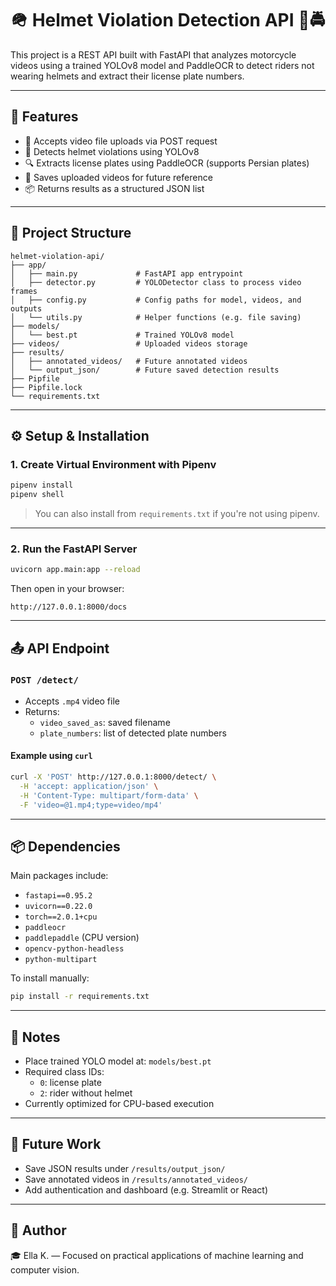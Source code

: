 # 🪖 Helmet Violation Detection API 🎥🚔

This project is a REST API built with FastAPI that analyzes motorcycle videos using a trained YOLOv8 model and PaddleOCR to detect riders not wearing helmets and extract their license plate numbers.

---

## 🚀 Features

- 🎥 Accepts video file uploads via POST request
- 🧠 Detects helmet violations using YOLOv8
- 🔍 Extracts license plates using PaddleOCR (supports Persian plates)
- 💾 Saves uploaded videos for future reference
- 📦 Returns results as a structured JSON list

---

## 📁 Project Structure

```text
helmet-violation-api/
├── app/
│   ├── main.py             # FastAPI app entrypoint
│   ├── detector.py         # YOLODetector class to process video frames
│   ├── config.py           # Config paths for model, videos, and outputs
│   └── utils.py            # Helper functions (e.g. file saving)
├── models/
│   └── best.pt             # Trained YOLOv8 model
├── videos/                 # Uploaded videos storage
├── results/
│   ├── annotated_videos/   # Future annotated videos
│   └── output_json/        # Future saved detection results
├── Pipfile
├── Pipfile.lock
└── requirements.txt
```

---

## ⚙️ Setup & Installation

### 1. Create Virtual Environment with Pipenv

```bash
pipenv install
pipenv shell
```

> You can also install from `requirements.txt` if you're not using pipenv.

---

### 2. Run the FastAPI Server

```bash
uvicorn app.main:app --reload
```

Then open in your browser:

```
http://127.0.0.1:8000/docs
```

---

## 📤 API Endpoint

### `POST /detect/`

- Accepts `.mp4` video file
- Returns:
  - `video_saved_as`: saved filename
  - `plate_numbers`: list of detected plate numbers

#### Example using `curl`

```bash
curl -X 'POST' http://127.0.0.1:8000/detect/ \
  -H 'accept: application/json' \
  -H 'Content-Type: multipart/form-data' \
  -F 'video=@1.mp4;type=video/mp4'
```

---

## 📦 Dependencies

Main packages include:

- `fastapi==0.95.2`
- `uvicorn==0.22.0`
- `torch==2.0.1+cpu`
- `paddleocr`
- `paddlepaddle` (CPU version)
- `opencv-python-headless`
- `python-multipart`

To install manually:

```bash
pip install -r requirements.txt
```

---

## 📌 Notes

- Place trained YOLO model at: `models/best.pt`
- Required class IDs:
  - `0`: license plate
  - `2`: rider without helmet
- Currently optimized for CPU-based execution

---

## 🌱 Future Work

- Save JSON results under `/results/output_json/`
- Save annotated videos in `/results/annotated_videos/`
- Add authentication and dashboard (e.g. Streamlit or React)

---

## 👤 Author

🎓 Ella K. — Focused on practical applications of machine learning and computer vision.
